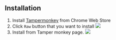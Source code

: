 ## Installation
1. Install [Tampermonkey](https://chromewebstore.google.com/detail/tampermonkey/dhdgffkkebhmkfjojejmpbldmpobfkfo) from Chrome Web Store
2. Click `Raw` button that you want to install ![](https://github.com/ktansai/userscripts/assets/6256289/d115d0bd-a4f3-40ad-a13e-4aae42443444)
3. Install from Tamper monkey page.
![](https://github.com/ktansai/userscripts/assets/6256289/4e0083dc-ee14-475f-b5a2-0048d7792bb5)